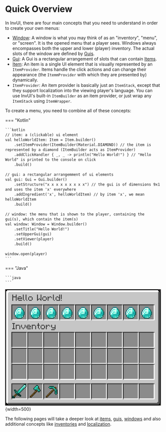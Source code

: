 # Quick Overview

In InvUI, there are four main concepts that you need to understand in order to create your own menus:

* [Window](window.md): A window is what you may think of as an "inventory", "menu", or "screen". It is the opened menu that a player sees. Windows always encompasses both the upper and lower (player) inventory. The actual slots of the window are defined by [Guis](gui.md).
* [Gui](gui.md): A Gui is a rectangular arrangement of slots that can contain [Items](item.md).
* [Item](item.md): An item is a single UI element that is visually represented by an `ItemProvider`. Items handle the click actions and can change their appearance (the `ItemmProvider` with which they are presented by) dynamically.
* `ItemProvider`: An item provider is basically just an `ItemStack`, except that they support localization into the viewing player's language. You can use InvUI's built-in `ItemBuilder` as an item provider, or just wrap any `ItemStack` using `ItemWrapper`.

To create a menu, you need to combine all of these concepts:

=== "Kotlin"

    ```kotlin
    // item: a (clickable) ui element
    val helloWorldItem: Item = Item.builder()
        .setItemProvider(ItemBuilder(Material.DIAMOND)) // the item is represented by a diamond (ItemBuilder acts as ItemProvider)
        .addClickHandler { _, _ -> println("Hello World!") } // "Hello World" is printed to the console on click
        .build()
    
    // gui: a rectangular arrangemment of ui elements
    val gui: Gui = Gui.builder()
        .setStructure("x x x x x x x x x") // the gui is of dimensions 9x1 and uses the item 'x' everywhere
        .addIngredient('x', helloWorldItem) // by item 'x', we mean helloWorldItem
        .build()
    
    // window: the menu that is shown to the player, containing the gui(s), which contain the item(s)
    val window: Window = Window.builder()
        .setTitle("Hello World!")
        .setUpperGui(gui)
        .setViewer(player)
        .build()

    window.open(player)
    ```

=== "Java"

    ```java
    ```

![](assets/img/basics_1.png){width=500}

The following pages will take a deeper look at [items](item.md), [guis](gui.md), [windows](window.md) and also additional concepts like [inventories](inventory.md) and [localization](localization.md).